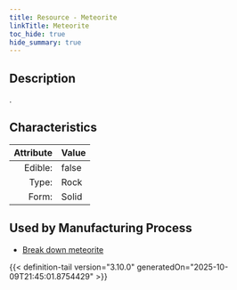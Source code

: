 ```yaml
---
title: Resource - Meteorite
linkTitle: Meteorite
toc_hide: true
hide_summary: true
---
```

<!-- This is generated by the MarsSim HelpGenertor, do not edit. -->

## Description
.

## Characteristics

| Attribute      | Value |
|--------:|:------|
|Edible:|false|
|Type:|Rock|
|Form:|Solid|
 

## Used by Manufacturing Process

- [Break down meteorite](/docs/definitions/process/break-down-meteorite)


    


{{< definition-tail version="3.10.0" generatedOn="2025-10-09T21:45:01.8754429" >}}


